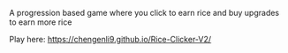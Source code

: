 A progression based game where you click to earn rice and buy upgrades to earn more rice

Play here: https://chengenli9.github.io/Rice-Clicker-V2/ 
